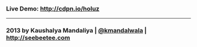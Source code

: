### Live Demo: http://cdpn.io/hoIuz

----

### 2013 by Kaushalya Mandaliya | [@kmandalwala](https://twitter.com/kmandalwala "I'm on twitter") | http://seebeetee.com